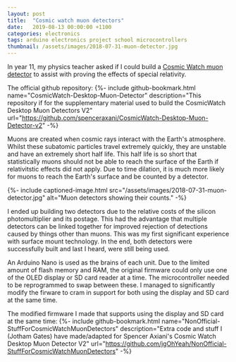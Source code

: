 ```yaml
---
layout: post
title:  "Cosmic watch muon detectors"
date:   2019-08-13 00:00:00 +1100
categories: electronics
tags: arduino electronics project school microcontrollers
thumbnail: /assets/images/2018-07-31-muon-detector.jpg
---
```


In year 11, my physics teacher asked if I could build a [Cosmic Watch muon detector](http://www.cosmicwatch.lns.mit.edu/) to assist with proving the effects of special relativity.

The official github repository:
{%- include github-bookmark.html name="CosmicWatch-Desktop-Muon-Detector" description="This repository if for the supplementary material used to build the CosmicWatch Desktop Muon Detectors V2" url="https://github.com/spenceraxani/CosmicWatch-Desktop-Muon-Detector-v2" -%}

Muons are created when cosmic rays interact with the Earth's atmosphere. Whilst these subatomic particles travel extremely quickly, they are unstable and have an extremely short half life. This half life is so short that statistically muons should not be able to reach the surface of the Earth if relativitstic effects did not apply. Due to time dilation, it is much more likely for muons to reach the Earth's surface and be counted by a detector.

{%- include captioned-image.html src="/assets/images/2018-07-31-muon-detector.jpg" alt="Muon detectors showing their counts." -%}

I ended up building two detectors due to the relative costs of the silicon photomultiplier and its postage. This had the advantage that multiple detectors can be linked together for improved rejection of detections caused by things other than muons. This was my first significant experience with surface mount technology. In the end, both detectors were successfully built and last I heard, were still being used.

An Arduino Nano is used as the brains of each unit. Due to the limited amount of flash memory and RAM, the original firmware could only use one of the OLED display or SD card reader at a time. The microcontroller needed to be reprogrammed to swap between these. I managed to significantly modify the firware to cram in support for both using the display and SD card at the same time.

The modified firmware I made that supports using the display and SD card at the same time:
{%- include github-bookmark.html name="NonOfficial-StuffForCosmicWatchMuonDetectors" description="Extra code and stuff I (Jotham Gates) have made/adapted for Spencer Axiani's Cosmic Watch Desktop Muon Detector V2" url="https://github.com/jgOhYeah/NonOfficial-StuffForCosmicWatchMuonDetectors" -%}